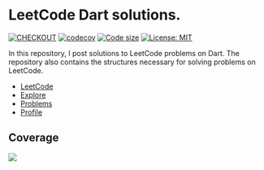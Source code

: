 # LeetCode Dart solutions.

[![CHECKOUT](https://github.com/PlugFox/leetcode/actions/workflows/checkout.yml/badge.svg?branch=master)](https://github.com/PlugFox/leetcode/actions/workflows/checkout.yml)
[![codecov](https://codecov.io/gh/PlugFox/leetcode/branch/master/graph/badge.svg?token=5yrpQh4j5M)](https://codecov.io/gh/PlugFox/leetcode)
[![Code size](https://img.shields.io/github/languages/code-size/plugfox/leetcode?logo=github&logoColor=white)](https://github.com/plugfox/leetcode)
[![License: MIT](https://img.shields.io/badge/License-MIT-yellow.svg)](https://opensource.org/licenses/MIT)

In this repository, I post solutions to LeetCode problems on Dart.
The repository also contains the structures necessary for solving problems on LeetCode.

- [LeetCode](https://leetcode.com/)
- [Explore](https://leetcode.com/explore/)
- [Problems](https://leetcode.com/problemset/all/)
- [Profile](https://leetcode.com/PlugFox/)

## Coverage

[![](https://codecov.io/gh/PlugFox/leetcode/branch/master/graphs/sunburst.svg)](https://codecov.io/gh/PlugFox/leetcode/branch/master)
